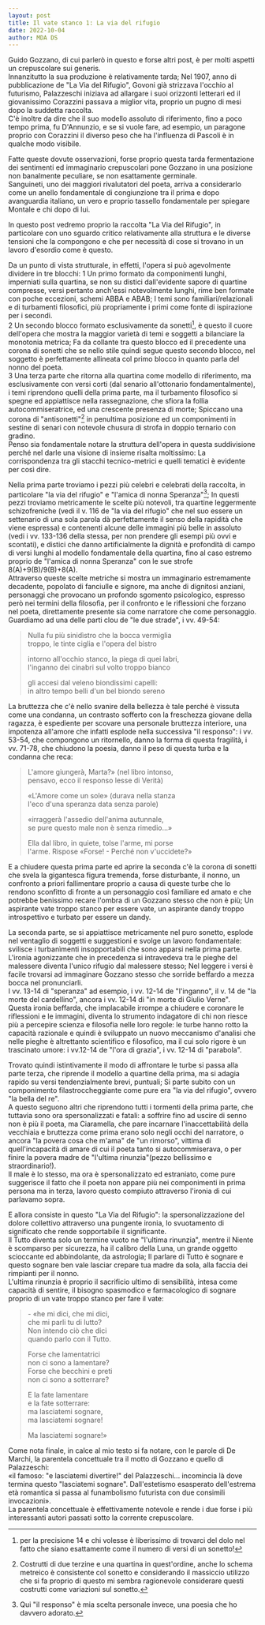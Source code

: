 ```yaml
---
layout: post
title: Il vate stanco 1: La via del rifugio
date: 2022-10-04
author: MDA DS
---
```

Guido Gozzano, di cui parlerò in questo e forse altri post, è per molti aspetti un crepuscolare sui generis.      
Innanzitutto la sua produzione è relativamente tarda; Nel 1907, anno di pubblicazione de "La Via del Rifugio", Govoni già strizzava l'occhio al futurismo, Palazzeschi iniziava ad allargare i suoi orizzonti letterari ed il giovanissimo Corazzini passava a miglior vita, proprio un pugno di mesi dopo la suddetta raccolta.      
C'è inoltre da dire che il suo modello assoluto di riferimento, fino a poco tempo prima, fu D'Annunzio, e se si vuole fare, ad esempio, un paragone proprio con Corazzini il diverso peso che ha l'influenza di Pascoli è in qualche modo visibile.     

Fatte queste dovute osservazioni, forse proprio questa tarda fermentazione dei sentimenti ed immaginario crepuscolari pone Gozzano in una posizione non banalmente peculiare, se non esattamente germinale.    
Sanguineti, uno dei maggiori rivalutatori del poeta, arriva a considerarlo come un anello fondamentale di congiunzione tra il prima e dopo avanguardia italiano, un vero e proprio tassello fondamentale per spiegare Montale e chi dopo di lui.     

In questo post vedremo proprio la raccolta "La Via del Rifugio", in particolare con uno sguardo critico relativamente alla struttura e le diverse tensioni che la compongono e che per necessità di cose si trovano in un lavoro d'esordio come è questo.

Da un punto di vista strutturale, in effetti, l'opera si può agevolmente dividere in tre blocchi:
1 Un primo formato da componimenti lunghi, imperniati sulla quartina, se non su distici dall'evidente sapore di quartine compresse, versi pertanto anch'essi notevolmente lunghi, rime ben formate con poche eccezioni, schemi ABBA e ABAB; I temi sono familiari/relazionali e di turbamenti filosofici, più propriamente i primi come fonte di ispirazione per i secondi.     
2 Un secondo blocco formato esclusivamente da sonetti[^1], è questo il cuore dell'opera che mostra la maggior varietà di temi e soggetti a bilanciare la monotonia metrica; Fa da collante tra questo blocco ed il precedente una corona di sonetti che se nello stile quindi segue questo secondo blocco, nel soggetto è perfettamente allineata col primo blocco in quanto parla del nonno del poeta.       
3 Una terza parte che ritorna alla quartina come modello di riferimento, ma esclusivamente con versi corti (dal senario all'ottonario fondamentalmente), i temi riprendono quelli della prima parte, ma il turbamento filosofico si spegne ed appiattisce nella rassegnazione, che sfiora la follia autocommiseratrice, ed una crescente presenza di morte; Spiccano una corona di "antisonetti"[^2] in penultima posizione ed un componimenti in sestine di senari con notevole chusura di strofa in doppio ternario con gradino.    
Penso sia fondamentale notare la struttura dell'opera in questa suddivisione perché nel darle una visione di insieme risalta moltissimo: La corrispondenza tra gli stacchi tecnico-metrici e quelli tematici è evidente per così dire.

Nella prima parte troviamo i pezzi più celebri e celebrati della raccolta, in particolare "la via del rifugio" e "l'amica di nonna Speranza"[^3]; In questi pezzi troviamo metricamente le scelte più notevoli, tra quartine leggermente schizofreniche (vedi il v. 116 de "la via del rifugio" che nel suo essere un settenario di una sola parola dà perfettamente il senso della rapidità che viene espressa) e contenenti alcune delle immagini più belle in assoluto (vedi i vv. 133-136 della stessa, per non prendere gli esempi più ovvi e scontati), e distici che danno artificialmente la dignità e profondità di campo di versi lunghi al modello fondamentale della quartina, fino al caso estremo proprio de "l'amica di nonna Speranza" con le sue strofe 8(A)+9(B)/9(B)+8(A).      
Attraverso queste scelte metriche si mostra un immaginario estremamente decadente, popolato di fanciulle e signore, ma anche di dignitosi anziani, personaggi che provocano un profondo sgomento psicologico, espresso però nei termini della filosofia, per il confronto e le riflessioni che forzano nel poeta, direttamente presente sia come narratore che come personaggio.     
Guardiamo ad una delle parti clou de "le due strade", i vv. 49-54:

>Nulla fu più sinidìstro che la bocca vermiglia     
>troppo, le tinte ciglia e l'opera del bistro    
>     
>intorno all'occhio stanco, la piega di quei labri,     
>l'inganno dei cinabri sul volto troppo bianco     
>      
>gli accesi dal veleno biondissimi capelli:     
>in altro tempo belli d'un bel biondo sereno

La bruttezza che c'è nello svanire della bellezza è tale perché è vissuta come una condanna, un contrasto sofferto con la freschezza giovane della ragazza, è espediente per scovare una personale bruttezza interiore, una impotenza all'amore che infatti esplode nella successiva "il responso": i vv. 53-54, che compongono un ritornello, danno la forma di questa fragilità, i vv. 71-78, che chiudono la poesia, danno il peso di questa turba e la condanna che reca:     

>L'amore giungerà, Marta?&#187; (nel libro intonso,     
>pensavo, ecco il responso lesse di Verità)     
>      
>&#171;L'Amore come un sole&#187; (durava nella stanza     
>l'eco d'una speranza data senza parole)     
>      
>&#171;irraggerà l'assedio dell'anima autunnale,    
>se pure questo male non è senza rimedio...&#187;      
>     
>Ella dal libro, in quiete, tolse l'arme, mi porse     
>l'arme. Rispose &#171;Forse! \- Perché non v'uccidete?&#187;

E a chiudere questa prima parte ed aprire la seconda c'è la corona di sonetti che svela la gigantesca figura tremenda, forse disturbante, il nonno, un confronto a priori fallimentare proprio a causa di queste turbe che lo rendono sconfitto di fronte a un personaggio così familiare ed amato e che potrebbe benissimo recare l'ombra di un Gozzano stesso che non è più; Un aspirante vate troppo stanco per essere vate, un aspirante dandy troppo introspettivo e turbato per essere un dandy.     

La seconda parte, se si appiattisce metricamente nel puro sonetto, esplode nel ventaglio di soggetti e suggestioni e svolge un lavoro fondamentale: svilisce i turbanìmenti insopportabili che sono apparsi nella prima parte.      
L'ironia agonizzante che in precedenza si intravedeva tra le pieghe del malessere diventa l'unico rifugio dal malessere stesso; Nel leggere i versi è facile trovarsi ad immaginare Gozzano stesso che sorride beffardo a mezza bocca nel pronunciarli.     
I vv. 13-14 di "speranza" ad esempio, i vv. 12-14 de "l'inganno", il v. 14 de "la morte del cardellino", ancora i vv. 12-14 di "in morte di Giulio Verne".    
Questa ironia beffarda, che implacabile irrompe a chiudere e coronare le riflessioni e le immagini, diventa lo strumento indagatore di chi non riesce più a percepire scienza e filosofia nelle loro regole: le turbe hanno rotto la capacità razionale e quindi è sviluppato un nuovo meccanismo d'analisi che nelle pieghe è altrettanto scientifico e filosofico, ma il cui solo rigore è un trascinato umore: i vv.12-14 de "l'ora di grazia", i vv. 12-14 di "parabola".     

Trovato quindi istintivamente il modo di affrontare le turbe si passa alla parte terza, che riprende il modello a quartine della prima, ma si adagia rapido su versi tendenzialmente brevi, puntuali; Si parte subito con un componimento filastroccheggiante come pure era "la via del rifugio", ovvero "la bella del re".     
A questo seguono altri che riprendono tutti i tormenti della prima parte, che tuttavia sono ora spersonalizzati e fatali: a soffrire fino ad uscire di senno non è più il poeta, ma Ciaramella, che pare incarnare l'inaccettabilità della vecchiaia e bruttezza come prima erano solo negli occhi del narratore, o ancora "la povera cosa che m'ama" de "un rimorso", vittima di quell'incapacità di amare di cui il poeta tanto si autocommiserava, o per finire la povera madre de "l'ultima rinunzia"(pezzo bellissimo e straordinario!).     
Il male è lo stesso, ma ora è spersonalizzato ed estraniato, come pure suggerisce il fatto che il poeta non appare più nei componimenti in prima persona ma in terza, lavoro questo compiuto attraverso l'ironia di cui parlavamo sopra.      

E allora consiste in questo "La Via del Rifugio": la spersonalizzazione del dolore collettivo attraverso una pungente ironia, lo svuotamento di significato che rende sopportabile il significante.      
Il Tutto diventa solo un termine vuoto ne "l'ultima rinunzia", mentre il Niente è scomparso per sicurezza, ha il calibro della Luna, un grande oggetto scioccante ed abbindolante, da astrologia; Il parlare di Tutto è sognare e questo sognare ben vale lasciar crepare tua madre da sola, alla faccia dei rimpianti per il nonno.     
L'ultima rinunzia è proprio il sacrificio ultimo di sensibilità, intesa come capacità di sentire, il bisogno spasmodico e farmacologico di sognare proprio di un vate troppo stanco per fare il vate:    

>\- &#171;he mi dici, che mi dici,    
>che mi parli tu di lutto?    
>Non intendo ciò che dici    
>quando parlo con il Tutto.    
>    
>Forse che lamentatrici    
>non ci sono a lamentare?    
>Forse che becchini e preti    
>non ci sono a sotterrare?    
>     
>E la fate lamentare    
>e la fate sotterrare:    
>ma lasciatemi sognare,    
>ma lasciatemi sognare!   
>    
>Ma lasciatemi sognare!&#187;     

Come nota finale, in calce al mio testo si fa notare, con le parole di De Marchi, la parentela concettuale tra il motto di Gozzano e quello di Palazzeschi:     
&#171;il famoso: "e lasciatemi divertire!" del Palazzeschi... incomincia là dove termina questo "lasciatemi sognare". Dall'estetismo esasperato dell'estrema età romantica si passa al funambolismo futurista con due consimili invocazioni&#187;.     
La parentela concettuale è effettivamente notevole e rende i due forse i più interessanti autori passati sotto la corrente crepuscolare.

[^1]: per la precisione 14 e chi volesse è liberissimo di trovarci del dolo nel fatto che siano esattamente come il numero di versi di un sonetto!
[^2]: Costrutti di due terzine e una quartina in quest'ordine, anche lo schema metreico è consistente col sonetto e considerando il massiccio utilizzo che si fa proprio di questo mi sembra ragionevole considerare questi costrutti come variazioni sul sonetto.
[^3]: Qui "il responso" è mia scelta personale invece, una poesia che ho davvero adorato.